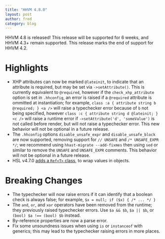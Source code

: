 ```yaml
---
title: "HHVM 4.8.0"
layout: post
author: fred
category: blog
---
```


HHVM 4.8 is released! This release will be supported for 6 weeks, and HHVM 4.3+
remain supported. This release marks the end of support for HHVM 4.2.

# Highlights

- XHP attributes can now be marked `@lateinit`, to indicate that an attribute
  is required, but may be set via `->setAttribute()`. This is currently
  equivalent to `@required`, however if the `check_xhp_attribute` option is set
  in `.hhconfig`, an error is raised if a `@required` attribute is ommitted at
  instantiation; for example, `class :a { attribute string b @required; } <a />`
  will raise a typechecker error because of `b` not being specified, however
  `class :c { attribute string d @lateinit; } <c />` will raise a runtime error
  if `->setAttribute('d', 'someValue')` is not called before render, but will
  not raise a typechecker error. This new behavior will not be optional in a
  future release.
- The `.hhconfig` options `disable_unsafe_expr` and `disable_unsafe_block` are
  now supported, removing support for `// UNSAFE` and `/* UNSAFE_EXPR */`; we
  recommend using `hhast-migrate --add-fixmes` then using `sed` or similar to
  remove the `UNSAFE` and `UNSAFE_EXPR` comments. This behavior will not be
  optional in a future release.
- HSL v4.7.0
  [adds a `Ref<T>` class](https://github.com/hhvm/hsl/releases/tag/v4.7.0),
  to wrap values in objects.

# Breaking Changes

- The typechecker will now raise errors if it can identify that a boolean check
  is always false; for example, `$x = null; if ($x) { /* ... */ }`
- The `and`, `or`, and `xor` operators have been removed from the runtime; they
  previously raised typechecker errors. Use `$a && $b`, `$a || $b`, or
 `(bool) $a !== (bool) $b` instead.
- By-reference properties are now a parse error.
- Fix some unsoundness issues when using `is` or `instanceof` with generics;
  this may lead to the typechecker raising errors in more places.
